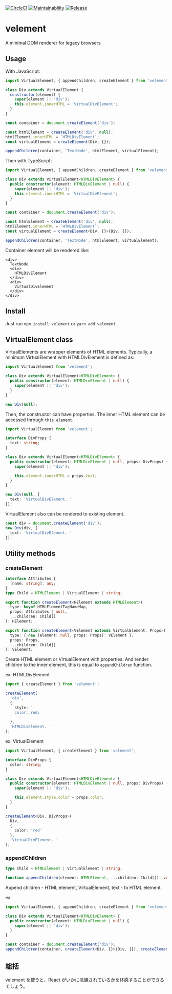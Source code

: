 [![CircleCI](https://circleci.com/gh/blue-hood/velement.svg?style=svg)](https://circleci.com/gh/blue-hood/velement)
[![Maintainability](https://api.codeclimate.com/v1/badges/60e3d09a3df359d52606/maintainability)](https://codeclimate.com/github/blue-hood/velement/maintainability)
[![Release](https://img.shields.io/github/release/blue-hood/velement.svg)](https://github.com/blue-hood/velement/releases/latest)

# velement

A minimal DOM renderer for legacy browsers

## Usage

With JavaScript:

```js
import VirtualElement, { appendChildren, createElement } from 'velement';

class Div extends VirtualElement {
  constructor(element) {
    super(element || 'div');
    this.element.innerHTML = 'VirtualDivElement';
  }
}

const container = document.createElement('div');

const htmlElement = createElement('div', null);
htmlElement.innerHTML = `HTMLDivElement`;
const virtualElement = createElement(Div, {});

appendChildren(container, 'TextNode', htmlElement, virtualElement);
```

Then with TypeScript:

```ts
import VirtualElement, { appendChildren, createElement } from 'velement';

class Div extends VirtualElement<HTMLDivElement> {
  public constructor(element: HTMLDivElement | null) {
    super(element || 'div');
    this.element.innerHTML = 'VirtualDivElement';
  }
}

const container = document.createElement('div');

const htmlElement = createElement('div', null);
htmlElement.innerHTML = `HTMLDivElement`;
const virtualElement = createElement<Div, {}>(Div, {});

appendChildren(container, 'TextNode', htmlElement, virtualElement);
```

Container element will be rendered like:

```
<div>
  TextNode
  <div>
    HTMLDivElement
  </div>
  <div>
    VirtualDivElement
  </div>
</div>
```

## Install

Just run `npm install velement` or `yarn add velement`.

## VirtualElement class

VirtualElements are wrapper elements of HTML elements.
Typically, a minimum VirtualElement with HTMLDivElement is defined as:

```ts
import VirtualElement from 'velement';

class Div extends VirtualElement<HTMLDivElement> {
  public constructor(element: HTMLDivElement | null) {
    super(element || 'div');
  }
}

new Div(null);
```

Then, the constructor can have properties.
The inner HTML element can be accessed through `this.element`.

```ts
import VirtualElement from 'velement';

interface DivProps {
  text: string;
}

class Div extends VirtualElement<HTMLDivElement> {
  public constructor(element: HTMLDivElement | null, props: DivProps) {
    super(element || 'div');

    this.element.innerHTML = props.text;
  }
}

new Div(null, {
  text: 'VirtualDivElement. '
});
```

VirtualElement also can be rendered to existing element.

```ts
const div = document.createElement('div');
new Div(div, {
  text: 'VirtualDivElement. '
});
```

## Utility methods

### createElement

```ts
interface Attributes {
  [name: string]: any;
}
type Child = HTMLElement | VirtualElement | string;

export function createElement<HElement extends HTMLElement>(
  type: keyof HTMLElementTagNameMap,
  props: Attributes | null,
  ...children: Child[]
): HElement;

export function createElement<VElement extends VirtualElement, Props>(
  type: { new (element: null, props: Props): VElement },
  props: Props,
  ...children: Child[]
): VElement;
```

Create HTML element or VirtualElement with properties.
And render children to the inner element, this is equal to `appendChildren` function.

ex. HTMLDivElement

```ts
import { createElement } from 'velement';

createElement(
  'div',
  {
    style: `
    color: red;
  `
  },
  'HTMLDivElement. '
);
```

ex. VirtualElement

```ts
import VirtualElement, { createElement } from 'velement';

interface DivProps {
  color: string;
}

class Div extends VirtualElement<HTMLDivElement> {
  public constructor(element: HTMLDivElement | null, props: DivProps) {
    super(element || 'div');

    this.element.style.color = props.color;
  }
}

createElement<Div, DivProps>(
  Div,
  {
    color: 'red'
  },
  'VirtualDivElement. '
);
```

### appendChildren

```ts
type Child = HTMLElement | VirtualElement | string;

function appendChildren(element: HTMLElement, ...children: Child[]): void;
```

Append children - HTML element, VirtualElement, text - to HTML element.

ex.

```ts
import VirtualElement, { appendChildren, createElement } from 'velement';

class Div extends VirtualElement<HTMLDivElement> {
  public constructor(element: HTMLDivElement | null) {
    super(element || 'div');
  }
}

const container = document.createElement('div');
appendChildren(container, createElement<Div, {}>(Div, {}), createElement('div', null), 'TextNode. ');
```

## 総括

velement を使うと、React がいかに洗練されているかを体感することができるでしょう。
